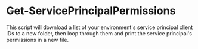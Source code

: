 ﻿# Get-ServicePrincipalPermissions

This script will download a list of your environment's service principal client IDs to a new folder, then loop through them and print the service principal's permissions in a new file.